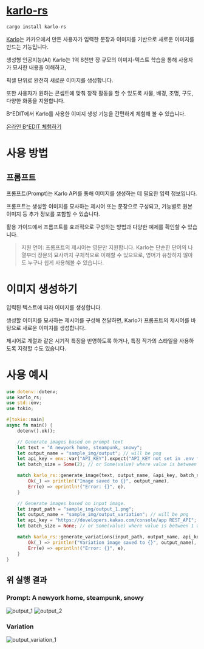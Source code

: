 # [karlo-rs](https://crates.io/crates/karlo-rs)

```bash
cargo install karlo-rs
```
  
[Karlo](https://developers.kakao.com/docs/latest/ko/karlo/common)는 카카오에서 만든 사용자가 입력한 문장과 이미지를 기반으로 새로운 이미지를 만드는 기능입니다.

생성형 인공지능(AI) Karlo는 1억 8천만 장 규모의 이미지-텍스트 학습을 통해 사용자가 묘사한 내용을 이해하고,

픽셀 단위로 완전히 새로운 이미지를 생성합니다.

또한 사용자가 원하는 콘셉트에 맞춰 창작 활동을 할 수 있도록 사물, 배경, 조명, 구도, 다양한 화풍을 지원합니다.

B^EDIT에서 Karlo를 사용한 이미지 생성 기능을 간편하게 체험해 볼 수 있습니다.

[온라인 B^EDIT 체험하기](https://developers.kakao.com/docs/latest/ko/karlo/common#:~:text=%EA%B8%B0%EB%8A%A5%20%EC%86%8C%EA%B0%9C,%EB%B8%8C%EB%9D%BC%EC%9A%B0%EC%A0%80%EC%97%90%EC%84%9C%EB%A7%8C%20%EC%82%AC%EC%9A%A9%20%EA%B0%80%EB%8A%A5)

# 사용 방법

## 프롬프트

프롬프트(Prompt)는 Karlo API를 통해 이미지를 생성하는 데 필요한 입력 정보입니다.

프롬프트는 생성할 이미지를 묘사하는 제시어 또는 문장으로 구성되고, 기능별로 원본 이미지 등 추가 정보를 포함할 수 있습니다.

활용 가이드에서 프롬프트를 효과적으로 구성하는 방법과 다양한 예제를 확인할 수 있습니다.

> 지원 언어: 프롬프트의 제시어는 영문만 지원합니다. Karlo는 단순한 단어의 나열부터 장문의 묘사까지 구체적으로 이해할 수 있으므로, 영어가 유창하지 않아도 누구나 쉽게 사용해볼 수 있습니다.

# 이미지 생성하기

입력된 텍스트에 따라 이미지를 생성합니다.

생성할 이미지를 묘사하는 제시어를 구성해 전달하면, Karlo가 프롬프트의 제시어를 바탕으로 새로운 이미지를 생성합니다.

제시어로 계절과 같은 시기적 특징을 반영하도록 하거나, 특정 작가의 스타일을 사용하도록 지정할 수도 있습니다.

# 사용 예시

```rust
use dotenv::dotenv;
use karlo_rs;
use std::env;
use tokio;

#[tokio::main]
async fn main() {
    dotenv().ok();

    // Generate images based on prompt text
    let text = "A newyork home, steampunk, snowy";
    let output_name = "sample_img/output"; // will be png
    let api_key = env::var("API_KEY").expect("API_KEY not set in .env file");
    let batch_size = Some(2); // or Some(value) where value is between 1 and 8

    match karlo_rs::generate_image(text, output_name, &api_key, batch_size).await {
        Ok(_) => println!("Image saved to {}", output_name),
        Err(e) => eprintln!("Error: {}", e),
    }

    // Generate images based on input image.
    let input_path = "sample_img/output_1.png";
    let output_name = "sample_img/output_variation"; // will be png
    let api_key = "https://developers.kakao.com/console/app REST_API";
    let batch_size = None; // or Some(value) where value is between 1 and 8

    match karlo_rs::generate_variations(input_path, output_name, api_key, batch_size).await {
        Ok(_) => println!("Variation image saved to {}", output_name),
        Err(e) => eprintln!("Error: {}", e),
    }
}
```

## 위 실행 결과

### Prompt: A newyork home, steampunk, snowy

![output_1](https://user-images.githubusercontent.com/2356749/227417438-53289353-239a-4808-a132-b6a3b3a956c1.png)
![output_2](https://user-images.githubusercontent.com/2356749/227417446-65441ff0-ccb5-497d-a090-89c30b6f6f30.png)

### Variation
![output_variation_1](https://user-images.githubusercontent.com/2356749/227417452-a17ed016-46ae-46dc-843d-235b50bd56e5.png)
